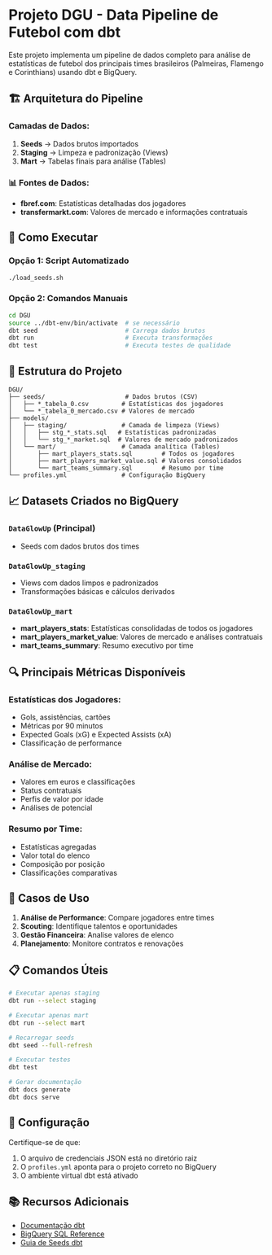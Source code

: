 # Projeto DGU - Data Pipeline de Futebol com dbt

Este projeto implementa um pipeline de dados completo para análise de estatísticas de futebol dos principais times brasileiros (Palmeiras, Flamengo e Corinthians) usando dbt e BigQuery.

## 🏗️ Arquitetura do Pipeline

### Camadas de Dados:

1. **Seeds** → Dados brutos importados
2. **Staging** → Limpeza e padronização (Views)
3. **Mart** → Tabelas finais para análise (Tables)

### 📊 Fontes de Dados:

- **fbref.com**: Estatísticas detalhadas dos jogadores
- **transfermarkt.com**: Valores de mercado e informações contratuais

## 🚀 Como Executar

### Opção 1: Script Automatizado
```bash
./load_seeds.sh
```

### Opção 2: Comandos Manuais
```bash
cd DGU
source ../dbt-env/bin/activate  # se necessário
dbt seed                        # Carrega dados brutos
dbt run                         # Executa transformações
dbt test                        # Executa testes de qualidade
```

## 📁 Estrutura do Projeto

```
DGU/
├── seeds/                      # Dados brutos (CSV)
│   ├── *_tabela_0.csv         # Estatísticas dos jogadores
│   └── *_tabela_0_mercado.csv # Valores de mercado
├── models/
│   ├── staging/               # Camada de limpeza (Views)
│   │   ├── stg_*_stats.sql   # Estatísticas padronizadas
│   │   └── stg_*_market.sql  # Valores de mercado padronizados
│   └── mart/                  # Camada analítica (Tables)
│       ├── mart_players_stats.sql        # Todos os jogadores
│       ├── mart_players_market_value.sql # Valores consolidados
│       └── mart_teams_summary.sql        # Resumo por time
└── profiles.yml               # Configuração BigQuery
```

## 📈 Datasets Criados no BigQuery

### `DataGlowUp` (Principal)
- Seeds com dados brutos dos times

### `DataGlowUp_staging`
- Views com dados limpos e padronizados
- Transformações básicas e cálculos derivados

### `DataGlowUp_mart`
- **mart_players_stats**: Estatísticas consolidadas de todos os jogadores
- **mart_players_market_value**: Valores de mercado e análises contratuais
- **mart_teams_summary**: Resumo executivo por time

## 🔍 Principais Métricas Disponíveis

### Estatísticas dos Jogadores:
- Gols, assistências, cartões
- Métricas por 90 minutos
- Expected Goals (xG) e Expected Assists (xA)
- Classificação de performance

### Análise de Mercado:
- Valores em euros e classificações
- Status contratuais
- Perfis de valor por idade
- Análises de potencial

### Resumo por Time:
- Estatísticas agregadas
- Valor total do elenco
- Composição por posição
- Classificações comparativas

## 🎯 Casos de Uso

1. **Análise de Performance**: Compare jogadores entre times
2. **Scouting**: Identifique talentos e oportunidades
3. **Gestão Financeira**: Analise valores de elenco
4. **Planejamento**: Monitore contratos e renovações

## 📋 Comandos Úteis

```bash
# Executar apenas staging
dbt run --select staging

# Executar apenas mart
dbt run --select mart

# Recarregar seeds
dbt seed --full-refresh

# Executar testes
dbt test

# Gerar documentação
dbt docs generate
dbt docs serve
```

## 🔧 Configuração

Certifique-se de que:
1. O arquivo de credenciais JSON está no diretório raiz
2. O `profiles.yml` aponta para o projeto correto no BigQuery
3. O ambiente virtual dbt está ativado

## 📚 Recursos Adicionais

- [Documentação dbt](https://docs.getdbt.com/)
- [BigQuery SQL Reference](https://cloud.google.com/bigquery/docs/reference/standard-sql/)
- [Guia de Seeds dbt](https://docs.getdbt.com/docs/building-a-dbt-project/seeds)
